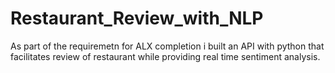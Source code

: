 # Restaurant_Review_with_NLP
As part of the requiremetn for ALX completion i built an API with python that facilitates review of restaurant while providing real time sentiment analysis.
